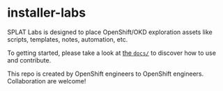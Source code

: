 # installer-labs

SPLAT Labs is designed to place OpenShift/OKD exploration assets like scripts, templates, notes, automation, etc.

To getting started, please take a look at [the `docs/`](https://github.com/openshift-splat-team/installer-labs/tree/main/docs) to discover how to use and contribute.

This repo is created by OpenShift engineers to OpenShift engineers. Collaboration are welcome!
